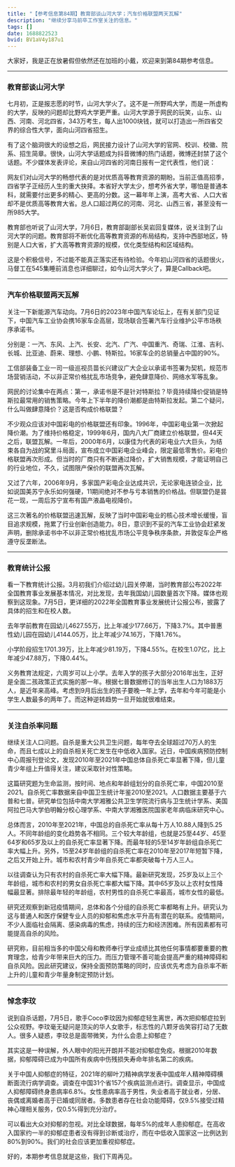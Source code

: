 ```yaml
---
title: "【参考信息第84期】教育部谈山河大学；汽车价格联盟两天瓦解"
description: "继续分享马前卒工作室关注的信息。"
tags: []
date: 1688822523
bvid: BV1aV4y187u1
---
```

大家好，我是正在放暑假但依然还在加班的小戴，欢迎来到第84期参考信息。

---

### 教育部谈山河大学

七月初，正是报志愿的时节，山河大学火了。这不是一所野鸡大学，而是一所虚构的大学，反映的问题却比野鸡大学更严重。山河大学源于网民的玩笑，山东、山西、河南、河北四省，343万考生，每人出1000块钱，就可以打造出一所四省交界的综合性大学，面向山河四省招生。

有了这个脑洞很大的设想之后，网民接力设计了山河大学的官网、校训、校徽、院系、招生简章。很快，山河大学话题成为抖音微博的热门话题，微博还封禁了这个话题。不少媒体发表评论，来自山河四省的河南日报有一定代表性，他们说：

网友们对山河大学的畅想代表的是对优质高等教育资源的期盼。当前正值高招季，四省学子正经历人生的重大抉择。本省好大学太少，想考外省大学，哪怕是普通本科，就需要付出更多的精心、更高的分数。这一幕年年上演，高考大省、人口大省却不是优质高等教育大省。总人口超过两亿的河南、河北、山西三省，甚至没有一所985大学。

教育部也听说了山河大学，7月6日，教育部副部长吴岩回复媒体，说关注到了山河大学的问题。教育部将不断优化高等教育资源的布局结构，支持中西部地区，特别是人口大省，扩大高等教育资源的规模，优化类型结构和区域结构。

这是个积极信号，不过能不能真正落实还有待检验。今年初山河四省的话题很火，马督工在545集睡前消息也详细聊过，如今山河大学火了，算是Callback吧。

---

### 汽车价格联盟两天瓦解

关注一下新能源汽车动向。7月6日的2023年中国汽车论坛上，在有关部门见证下，中国汽车工业协会携16家车企高层，现场联合签署汽车行业维护公平市场秩序承诺书。

分别是：一汽、东风、上汽、长安、北汽、广汽、中国重汽、奇瑞、江淮、吉利、长城、比亚迪、蔚来、理想、小鹏、特斯拉。16家车企的总销量占中国的90%。

工信部装备工业一司一级巡视员苗长兴建议广大企业以承诺书签署为契机，规范市场营销活动，不以非正常价格扰乱市场竞争，避免肆意降价、网络水军等乱象。

网民的讨论集中在两点：第一，承诺书是不是针对特斯拉？毕竟持续降价促销是特斯拉最常用的销售策略。今年上下半年的降价潮都是由特斯拉发起。第二个疑问，什么叫做肆意降价？这是否构成价格联盟？

不少观众应该对中国彩电的价格联盟还有印象。1996年，中国彩电业第一次掀起降价潮。为了维持价格稳定，1999年6月，国内八大厂商建立价格联盟，但44天之后，联盟瓦解。一年后，2000年6月，以康佳为代表的彩电业六大巨头，为结束各自为战的窝里斗局面，宣布成立中国彩电企业峰会，限定最低零售价。彩电价格联盟再次形成。但当时的厂商只有不断通过降价，扩大销售规模，才能证明自己的行业地位，不久，试图限产保价的联盟再次瓦解。

又过了六年，2006年9月，多家国产彩电企业达成共识，无论家电连锁企业，比如说国美苏宁永乐如何强硬，11期间绝对不参与亏本销售的价格战。但联盟仍是昙花一现，一周后苏宁宣布有国产液晶电视降价。

这三次著名的价格联盟迅速瓦解，反映了当时中国彩电业的核心技术增长缓慢，盲目追求规模，拖累了行业创新创造能力。8日，意识到不妥的汽车工业协会赶紧发声明，删除承诺书中不以非正常价格扰乱市场公平竞争秩序条款，并敦促车企严格遵守反垄断法。

---

### 教育统计公报

看一下教育统计公报。3月初我们介绍过幼儿园关停潮，当时教育部公布2022年全国教育事业发展基本情况，对比发现，去年我国幼儿园数量首次下降。媒体也观察到这现象。7月5日，更详细的2022年全国教育事业发展统计公报公布，披露了具体的招生和在校人数。

去年学前教育在园幼儿4627.55万，比上年减少177.66万，下降3.7%。其中普惠性幼儿园在园幼儿4144.05万，比上年减少74.16万，下降1.76%。

小学阶段招生1701.39万，比上年减少81.19万，下降4.55%。在校生1.07亿，比上年减少47.88万，下降0.44%。

义务教育法规定，六周岁可以上小学。去年入学的孩子大部分2016年出生，正好是全面二孩政策正式实施的那一年。根据七普数据修订的当年出生人口为1883万人，是近年来高峰。考虑到9月后出生的孩子要晚一年上学，去年和今年可能是小学生人数最多的两年了。而这种逆转趋势一旦开始就很难结束。

---

### 关注自杀率问题

继续关注人口问题。自杀是重大公共卫生问题，每年夺去全球超过70万人的生命，而且七成以上的自杀相关死亡发生在中低收入国家。近日，中国疾病预防控制中心周报刊登论文，发现2010年至2021年中国总体自杀死亡率显著下降，但儿童青少年组上升值得关注，建议采取针对性策略。

这篇研究题为生命监测，按时间、地点和年龄组划分的自杀死亡率，中国2010至2021。自杀死亡率数据来自中国卫生统计年鉴2010至2021。人口数据主要基于六普和七普。研究单位包括中南大学湘雅公共卫生学院流行病与卫生统计学系、美国阿拉巴马大学伯明翰分校心理学系、中南大学湘雅医院国家老年病临床研究中心。

总体而言，2010年至2021年，中国总的自杀死亡率从每十万人10.88人降到5.25人。不同年龄组的变化趋势各不相同。三个较大年龄组，也就是25至44岁、45至64岁和65岁及以上的自杀死亡率显著下降。而最年轻的5至14岁年龄组自杀死亡率大幅上升。另外，15至24岁年龄组的自杀死亡率在2010年至2017年短暂下降，之后又开始上升。城市和农村青少年自杀死亡率都突破每十万人三人。

以往调查认为只有农村的自杀死亡率大幅下降。最新研究发现，25岁及以上三个年龄组，城市和农村的男女自杀死亡率都大幅下降。其中65岁及以上农村女性降幅最显著。排除最年轻的年龄组，农村男性的自杀死亡率最高，城市女性的最低。

研究还观察到新冠疫情期间，总体和各个分组的自杀死亡率都略有上升。研究认为这与普通人和医疗保健专业人员的抑郁和焦虑水平升高有潜在的联系。疫情期间，不少人面临社会隔离、感染病毒的焦虑，持续的压力和经济困难。所有因素都有可能提高自杀的风险。

研究称，目前相当多的中国父母和教师奉行学业成绩比其他任何事情都要重要的教育理念，给青少年带来巨大的压力。而压力管理不善可能会提高严重的精神障碍和自杀风险。因此研究建议，保持全面预防策略的同时，应该优先考虑为自杀率不断上升的儿童和青少年量身制定预防计划。

---

### 悼念李玟

说到自杀话题，7月5日，歌手Coco李玟因为抑郁症轻生离世，再次把抑郁症拉到公众视野。李玟毫无疑问是顶尖的华人女歌手，标志性的八颗牙齿笑容打动了无数人。很多人疑惑，李玟总是面带微笑，为什么会患上抑郁症？

其实这是一种误解，外人眼中的阳光开朗并不能对抑郁症免疫。根据2010年数据，抑郁障碍已成为中国所有疾病中伤残损失寿命年排名第二的疾病。

关于中国人抑郁症的特征，2021年的柳叶刀精神病学发表中国成年人精神障碍横断面流行病学调查。调查在中国31个省157个疾病监测点进行。调查显示，中国成人抑郁障碍终身患病率6.8%。女性患病率高于男性，失业者高于就业者，分居、丧偶或离婚者高于已婚或同居者。多数患者存在社会功能障碍，仅9.5%接受过精神心理相关服务，仅0.5%得到充分治疗。

可以看出大众对抑郁的忽视。对比全球数据，每年5%的成年人患抑郁症。在高收入国家约一半的抑郁症患者没有得到诊断或治疗，而在中低收入国家这一比例达到80%到90%。我们的社会应该更加重视抑郁症。

好的，本期参考信息就是这些，我们下周再见。


